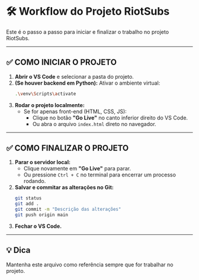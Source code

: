 
# 🛠️ Workflow do Projeto RiotSubs

Este é o passo a passo para iniciar e finalizar o trabalho no projeto RiotSubs.

---

## ✅ COMO INICIAR O PROJETO

1. **Abrir o VS Code** e selecionar a pasta do projeto.
2. **(Se houver backend em Python):** Ativar o ambiente virtual:
   ```bash
   .\venv\Scripts\activate
   ```
3. **Rodar o projeto localmente:**
   - Se for apenas front-end (HTML, CSS, JS):
     - Clique no botão **"Go Live"** no canto inferior direito do VS Code.
     - Ou abra o arquivo `index.html` direto no navegador.

---

## ✅ COMO FINALIZAR O PROJETO

1. **Parar o servidor local:**
   - Clique novamente em **"Go Live"** para parar.
   - Ou pressione `Ctrl + C` no terminal para encerrar um processo rodando.
2. **Salvar e commitar as alterações no Git:**
   ```bash
   git status
   git add .
   git commit -m "Descrição das alterações"
   git push origin main
   ```
3. **Fechar o VS Code.**

---

## 💡 Dica

Mantenha este arquivo como referência sempre que for trabalhar no projeto.
